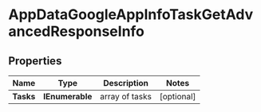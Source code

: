 # AppDataGoogleAppInfoTaskGetAdvancedResponseInfo


## Properties

| Name | Type | Description | Notes |
|------------ | ------------- | ------------- | -------------|
**Tasks** | **IEnumerable<AppDataGoogleAppInfoTaskGetAdvancedTaskInfo>** | array of tasks |[optional]|